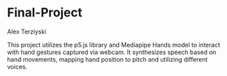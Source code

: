 # Final-Project
Alex Terziyski

This project utilizes the p5.js library and Mediapipe Hands model to interact with hand gestures captured via webcam. 
It synthesizes speech based on hand movements, mapping hand position to pitch and utilizing different voices.
